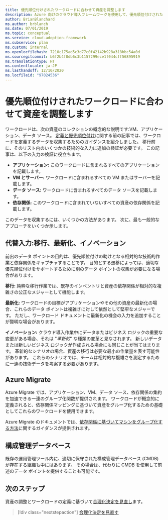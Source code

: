 ```yaml
---
title: 優先順位付けされたワークロードに合わせて資産を調整します
description: Azure 向けのクラウド導入フレームワークを使用して、優先順位付けされたワークロードに合わせて資産を調整する方法について学習します。
author: BrianBlanchard
ms.author: brblanch
ms.date: 07/01/2019
ms.topic: conceptual
ms.service: cloud-adoption-framework
ms.subservice: plan
ms.custom: internal
ms.openlocfilehash: 7210c175ad5c3d77c0f42142b928a318bbc54a0d
ms.sourcegitcommit: b6f2b4f8db6c3b1157299ece1f044cff56895919
ms.translationtype: HT
ms.contentlocale: ja-JP
ms.lasthandoff: 12/10/2020
ms.locfileid: "97024536"
---
```

# <a name="align-assets-to-prioritized-workloads"></a>優先順位付けされたワークロードに合わせて資産を調整します

ワークロードは、次の資産のコレクションの概念的な説明です:VM、アプリケーション、データ ソース。 [定義と優先順位付け](./workloads.md)に関する前の記事では、ワークロードを定義するデータを収集するためのガイダンスを紹介しました。 移行前に、そのリスト内のいくつかの技術的な入力に追加の検証が必要です。 この記事は、以下の入力の検証に役立ちます。

- **アプリケーション:** このワークロードに含まれるすべてのアプリケーションを記載します。
- **VM とサーバー:** ワークロードに含まれるすべての VM またはサーバーを記載します。
- **データ ソース:** ワークロードに含まれるすべてのデータ ソースを記載します。
- **依存関係:** このワークロードに含まれていないすべての資産の依存関係を記載します。

このデータを収集するには、いくつかの方法があります。 次に、最も一般的なアプローチをいくつか示します。

## <a name="alternative-inputs-migrate-modernize-innovate"></a>代替入力:移行、最新化、イノベーション

前出のデータ ポイントの目的は、優先順位付けの助けとなる相対的な技術的作業と依存関係をキャプチャすることです。 目的とする遷移によっては、適切な優先順位付けをサポートするために別のデータ ポイントの収集が必要になる場合があります。

**移行:** 純粋な移行作業では、既存のインベントリと資産の依存関係が相対的な複雑さの公正なメジャーとして機能します。

**最新化:** ワークロードの目標がアプリケーションやその他の資産の最新化の場合、これらのデータ ポイントは複雑さに対して依然として堅牢なメジャーです。 ただし、ワークロード ドキュメントに最新化の機会の入力を追加することが賢明な場合があります。

**イノベーション:** クラウド導入作業中にデータまたはビジネス ロジックの重要な変更がある場合、それは "_革新的_" な種類の変革と見なされます。 新しいデータまたは新しいビジネス ロジックが作成される場合にも同じことが当てはまります。 革新的なシナリオの場合、資産の移行は必要な最小の作業量を表す可能性があります。 これらのシナリオでは、チームは相対的な複雑さを測定するために一連の技術データを考案する必要があります。

## <a name="azure-migrate"></a>Azure Migrate

Azure Migrate では、アプリケーション、VM、データ ソース、依存関係の集約を加速できる一連のグループ化関数が提供されます。 ワークロードが概念的に定義されると、依存関係マッピングに基づいて資産をグループ化するための基礎としてこれらのワークロードを使用できます。

Azure Migrate のドキュメントでは、[依存関係に基づいてマシンをグループ化する方法](/azure/migrate/how-to-create-group-machine-dependencies)に関するガイダンスが提供されます。

## <a name="configuration-management-database"></a>構成管理データベース

既存の運用管理ツール内に、適切に保守された構成管理データベース (CMDB) が存在する組織も中にはあります。 その場合は、代わりに CMDB を使用して前述のデータ ポイントを提供することも可能です。

## <a name="next-steps"></a>次のステップ

資産の調整とワークロードの定義に基づいて[合理化決定を見直し](./review-rationalization.md)ます。

> [!div class="nextstepaction"]
> [合理化決定を見直す](./review-rationalization.md)
